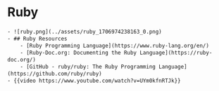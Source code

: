 # Ruby
	- ![ruby.png](../assets/ruby_1706974238163_0.png)
	- ## Ruby Resources
		- [Ruby Programming Language](https://www.ruby-lang.org/en/)
		- [Ruby-Doc.org: Documenting the Ruby Language](https://ruby-doc.org/)
		- [GitHub - ruby/ruby: The Ruby Programming Language](https://github.com/ruby/ruby)
	- {{video https://www.youtube.com/watch?v=UYm0kfnRTJk}}